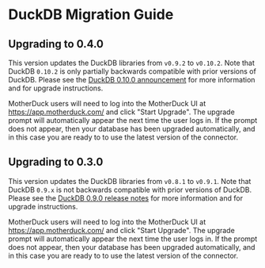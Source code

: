 # DuckDB Migration Guide

## Upgrading to 0.4.0

This version updates the DuckDB libraries from `v0.9.2` to `v0.10.2`. Note that DuckDB `0.10.2` is only partially backwards compatible with prior versions of DuckDB. Please see the [DuckDB 0.10.0 announcement](https://duckdb.org/2024/02/13/announcing-duckdb-0100.html) for more information and for upgrade instructions.

MotherDuck users will need to log into the MotherDuck UI at https://app.motherduck.com/ and click "Start Upgrade". The upgrade prompt will automatically appear the next time the user logs in. If the prompt does not appear, then your database has been upgraded automatically, and in this case you are ready to to use the latest version of the connector.

## Upgrading to 0.3.0

This version updates the DuckDB libraries from `v0.8.1` to `v0.9.1`. Note that DuckDB `0.9.x` is not backwards compatible with prior versions of DuckDB. Please see the [DuckDB 0.9.0 release notes](https://github.com/duckdb/duckdb/releases/tag/v0.9.0) for more information and for upgrade instructions.

MotherDuck users will need to log into the MotherDuck UI at https://app.motherduck.com/ and click "Start Upgrade". The upgrade prompt will automatically appear the next time the user logs in. If the prompt does not appear, then your database has been upgraded automatically, and in this case you are ready to to use the latest version of the connector.
